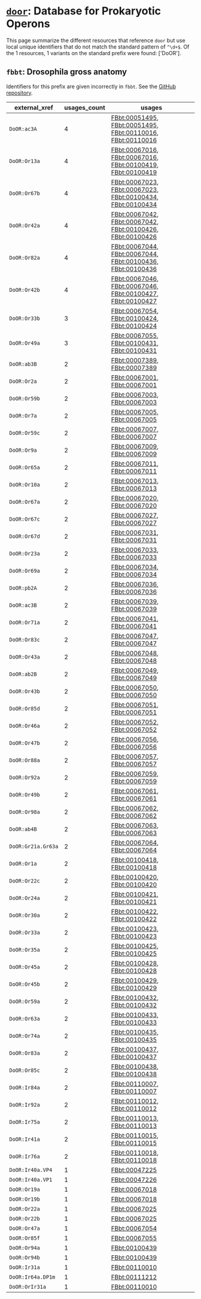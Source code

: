 # [`door`](https://bioregistry.io/door): Database for Prokaryotic Operons

This page summarize the different resources that reference `door`
but use local unique identifiers that do not match the standard pattern of
`^\d+$`. Of the 1 resources,
1 variants on the standard prefix were found: ['DoOR'].

## `fbbt`: Drosophila gross anatomy

Identifiers for this prefix are given incorrectly in `fbbt`. See the [GitHub repository](https://github.com/FlyBase/drosophila-anatomy-developmental-ontology).

| external_xref      |   usages_count | usages                                                                                                                                                                                                                     |
|--------------------|----------------|----------------------------------------------------------------------------------------------------------------------------------------------------------------------------------------------------------------------------|
| `DoOR:ac3A`        |              4 | [FBbt:00051495](https://bioregistry.io/FBbt:00051495), [FBbt:00051495](https://bioregistry.io/FBbt:00051495), [FBbt:00110016](https://bioregistry.io/FBbt:00110016), [FBbt:00110016](https://bioregistry.io/FBbt:00110016) |
| `DoOR:Or13a`       |              4 | [FBbt:00067016](https://bioregistry.io/FBbt:00067016), [FBbt:00067016](https://bioregistry.io/FBbt:00067016), [FBbt:00100419](https://bioregistry.io/FBbt:00100419), [FBbt:00100419](https://bioregistry.io/FBbt:00100419) |
| `DoOR:Or67b`       |              4 | [FBbt:00067023](https://bioregistry.io/FBbt:00067023), [FBbt:00067023](https://bioregistry.io/FBbt:00067023), [FBbt:00100434](https://bioregistry.io/FBbt:00100434), [FBbt:00100434](https://bioregistry.io/FBbt:00100434) |
| `DoOR:Or42a`       |              4 | [FBbt:00067042](https://bioregistry.io/FBbt:00067042), [FBbt:00067042](https://bioregistry.io/FBbt:00067042), [FBbt:00100426](https://bioregistry.io/FBbt:00100426), [FBbt:00100426](https://bioregistry.io/FBbt:00100426) |
| `DoOR:Or82a`       |              4 | [FBbt:00067044](https://bioregistry.io/FBbt:00067044), [FBbt:00067044](https://bioregistry.io/FBbt:00067044), [FBbt:00100436](https://bioregistry.io/FBbt:00100436), [FBbt:00100436](https://bioregistry.io/FBbt:00100436) |
| `DoOR:Or42b`       |              4 | [FBbt:00067046](https://bioregistry.io/FBbt:00067046), [FBbt:00067046](https://bioregistry.io/FBbt:00067046), [FBbt:00100427](https://bioregistry.io/FBbt:00100427), [FBbt:00100427](https://bioregistry.io/FBbt:00100427) |
| `DoOR:Or33b`       |              3 | [FBbt:00067054](https://bioregistry.io/FBbt:00067054), [FBbt:00100424](https://bioregistry.io/FBbt:00100424), [FBbt:00100424](https://bioregistry.io/FBbt:00100424)                                                        |
| `DoOR:Or49a`       |              3 | [FBbt:00067055](https://bioregistry.io/FBbt:00067055), [FBbt:00100431](https://bioregistry.io/FBbt:00100431), [FBbt:00100431](https://bioregistry.io/FBbt:00100431)                                                        |
| `DoOR:ab3B`        |              2 | [FBbt:00007389](https://bioregistry.io/FBbt:00007389), [FBbt:00007389](https://bioregistry.io/FBbt:00007389)                                                                                                               |
| `DoOR:Or2a`        |              2 | [FBbt:00067001](https://bioregistry.io/FBbt:00067001), [FBbt:00067001](https://bioregistry.io/FBbt:00067001)                                                                                                               |
| `DoOR:Or59b`       |              2 | [FBbt:00067003](https://bioregistry.io/FBbt:00067003), [FBbt:00067003](https://bioregistry.io/FBbt:00067003)                                                                                                               |
| `DoOR:Or7a`        |              2 | [FBbt:00067005](https://bioregistry.io/FBbt:00067005), [FBbt:00067005](https://bioregistry.io/FBbt:00067005)                                                                                                               |
| `DoOR:Or59c`       |              2 | [FBbt:00067007](https://bioregistry.io/FBbt:00067007), [FBbt:00067007](https://bioregistry.io/FBbt:00067007)                                                                                                               |
| `DoOR:Or9a`        |              2 | [FBbt:00067009](https://bioregistry.io/FBbt:00067009), [FBbt:00067009](https://bioregistry.io/FBbt:00067009)                                                                                                               |
| `DoOR:Or65a`       |              2 | [FBbt:00067011](https://bioregistry.io/FBbt:00067011), [FBbt:00067011](https://bioregistry.io/FBbt:00067011)                                                                                                               |
| `DoOR:Or10a`       |              2 | [FBbt:00067013](https://bioregistry.io/FBbt:00067013), [FBbt:00067013](https://bioregistry.io/FBbt:00067013)                                                                                                               |
| `DoOR:Or67a`       |              2 | [FBbt:00067020](https://bioregistry.io/FBbt:00067020), [FBbt:00067020](https://bioregistry.io/FBbt:00067020)                                                                                                               |
| `DoOR:Or67c`       |              2 | [FBbt:00067027](https://bioregistry.io/FBbt:00067027), [FBbt:00067027](https://bioregistry.io/FBbt:00067027)                                                                                                               |
| `DoOR:Or67d`       |              2 | [FBbt:00067031](https://bioregistry.io/FBbt:00067031), [FBbt:00067031](https://bioregistry.io/FBbt:00067031)                                                                                                               |
| `DoOR:Or23a`       |              2 | [FBbt:00067033](https://bioregistry.io/FBbt:00067033), [FBbt:00067033](https://bioregistry.io/FBbt:00067033)                                                                                                               |
| `DoOR:Or69a`       |              2 | [FBbt:00067034](https://bioregistry.io/FBbt:00067034), [FBbt:00067034](https://bioregistry.io/FBbt:00067034)                                                                                                               |
| `DoOR:pb2A`        |              2 | [FBbt:00067036](https://bioregistry.io/FBbt:00067036), [FBbt:00067036](https://bioregistry.io/FBbt:00067036)                                                                                                               |
| `DoOR:ac3B`        |              2 | [FBbt:00067039](https://bioregistry.io/FBbt:00067039), [FBbt:00067039](https://bioregistry.io/FBbt:00067039)                                                                                                               |
| `DoOR:Or71a`       |              2 | [FBbt:00067041](https://bioregistry.io/FBbt:00067041), [FBbt:00067041](https://bioregistry.io/FBbt:00067041)                                                                                                               |
| `DoOR:Or83c`       |              2 | [FBbt:00067047](https://bioregistry.io/FBbt:00067047), [FBbt:00067047](https://bioregistry.io/FBbt:00067047)                                                                                                               |
| `DoOR:Or43a`       |              2 | [FBbt:00067048](https://bioregistry.io/FBbt:00067048), [FBbt:00067048](https://bioregistry.io/FBbt:00067048)                                                                                                               |
| `DoOR:ab2B`        |              2 | [FBbt:00067049](https://bioregistry.io/FBbt:00067049), [FBbt:00067049](https://bioregistry.io/FBbt:00067049)                                                                                                               |
| `DoOR:Or43b`       |              2 | [FBbt:00067050](https://bioregistry.io/FBbt:00067050), [FBbt:00067050](https://bioregistry.io/FBbt:00067050)                                                                                                               |
| `DoOR:Or85d`       |              2 | [FBbt:00067051](https://bioregistry.io/FBbt:00067051), [FBbt:00067051](https://bioregistry.io/FBbt:00067051)                                                                                                               |
| `DoOR:Or46a`       |              2 | [FBbt:00067052](https://bioregistry.io/FBbt:00067052), [FBbt:00067052](https://bioregistry.io/FBbt:00067052)                                                                                                               |
| `DoOR:Or47b`       |              2 | [FBbt:00067056](https://bioregistry.io/FBbt:00067056), [FBbt:00067056](https://bioregistry.io/FBbt:00067056)                                                                                                               |
| `DoOR:Or88a`       |              2 | [FBbt:00067057](https://bioregistry.io/FBbt:00067057), [FBbt:00067057](https://bioregistry.io/FBbt:00067057)                                                                                                               |
| `DoOR:Or92a`       |              2 | [FBbt:00067059](https://bioregistry.io/FBbt:00067059), [FBbt:00067059](https://bioregistry.io/FBbt:00067059)                                                                                                               |
| `DoOR:Or49b`       |              2 | [FBbt:00067061](https://bioregistry.io/FBbt:00067061), [FBbt:00067061](https://bioregistry.io/FBbt:00067061)                                                                                                               |
| `DoOR:Or98a`       |              2 | [FBbt:00067062](https://bioregistry.io/FBbt:00067062), [FBbt:00067062](https://bioregistry.io/FBbt:00067062)                                                                                                               |
| `DoOR:ab4B`        |              2 | [FBbt:00067063](https://bioregistry.io/FBbt:00067063), [FBbt:00067063](https://bioregistry.io/FBbt:00067063)                                                                                                               |
| `DoOR:Gr21a.Gr63a` |              2 | [FBbt:00067064](https://bioregistry.io/FBbt:00067064), [FBbt:00067064](https://bioregistry.io/FBbt:00067064)                                                                                                               |
| `DoOR:Or1a`        |              2 | [FBbt:00100418](https://bioregistry.io/FBbt:00100418), [FBbt:00100418](https://bioregistry.io/FBbt:00100418)                                                                                                               |
| `DoOR:Or22c`       |              2 | [FBbt:00100420](https://bioregistry.io/FBbt:00100420), [FBbt:00100420](https://bioregistry.io/FBbt:00100420)                                                                                                               |
| `DoOR:Or24a`       |              2 | [FBbt:00100421](https://bioregistry.io/FBbt:00100421), [FBbt:00100421](https://bioregistry.io/FBbt:00100421)                                                                                                               |
| `DoOR:Or30a`       |              2 | [FBbt:00100422](https://bioregistry.io/FBbt:00100422), [FBbt:00100422](https://bioregistry.io/FBbt:00100422)                                                                                                               |
| `DoOR:Or33a`       |              2 | [FBbt:00100423](https://bioregistry.io/FBbt:00100423), [FBbt:00100423](https://bioregistry.io/FBbt:00100423)                                                                                                               |
| `DoOR:Or35a`       |              2 | [FBbt:00100425](https://bioregistry.io/FBbt:00100425), [FBbt:00100425](https://bioregistry.io/FBbt:00100425)                                                                                                               |
| `DoOR:Or45a`       |              2 | [FBbt:00100428](https://bioregistry.io/FBbt:00100428), [FBbt:00100428](https://bioregistry.io/FBbt:00100428)                                                                                                               |
| `DoOR:Or45b`       |              2 | [FBbt:00100429](https://bioregistry.io/FBbt:00100429), [FBbt:00100429](https://bioregistry.io/FBbt:00100429)                                                                                                               |
| `DoOR:Or59a`       |              2 | [FBbt:00100432](https://bioregistry.io/FBbt:00100432), [FBbt:00100432](https://bioregistry.io/FBbt:00100432)                                                                                                               |
| `DoOR:Or63a`       |              2 | [FBbt:00100433](https://bioregistry.io/FBbt:00100433), [FBbt:00100433](https://bioregistry.io/FBbt:00100433)                                                                                                               |
| `DoOR:Or74a`       |              2 | [FBbt:00100435](https://bioregistry.io/FBbt:00100435), [FBbt:00100435](https://bioregistry.io/FBbt:00100435)                                                                                                               |
| `DoOR:Or83a`       |              2 | [FBbt:00100437](https://bioregistry.io/FBbt:00100437), [FBbt:00100437](https://bioregistry.io/FBbt:00100437)                                                                                                               |
| `DoOR:Or85c`       |              2 | [FBbt:00100438](https://bioregistry.io/FBbt:00100438), [FBbt:00100438](https://bioregistry.io/FBbt:00100438)                                                                                                               |
| `DoOR:Ir84a`       |              2 | [FBbt:00110007](https://bioregistry.io/FBbt:00110007), [FBbt:00110007](https://bioregistry.io/FBbt:00110007)                                                                                                               |
| `DoOR:Ir92a`       |              2 | [FBbt:00110012](https://bioregistry.io/FBbt:00110012), [FBbt:00110012](https://bioregistry.io/FBbt:00110012)                                                                                                               |
| `DoOR:Ir75a`       |              2 | [FBbt:00110013](https://bioregistry.io/FBbt:00110013), [FBbt:00110013](https://bioregistry.io/FBbt:00110013)                                                                                                               |
| `DoOR:Ir41a`       |              2 | [FBbt:00110015](https://bioregistry.io/FBbt:00110015), [FBbt:00110015](https://bioregistry.io/FBbt:00110015)                                                                                                               |
| `DoOR:Ir76a`       |              2 | [FBbt:00110018](https://bioregistry.io/FBbt:00110018), [FBbt:00110018](https://bioregistry.io/FBbt:00110018)                                                                                                               |
| `DoOR:Ir40a.VP4`   |              1 | [FBbt:00047225](https://bioregistry.io/FBbt:00047225)                                                                                                                                                                      |
| `DoOR:Ir40a.VP1`   |              1 | [FBbt:00047226](https://bioregistry.io/FBbt:00047226)                                                                                                                                                                      |
| `DoOR:Or19a`       |              1 | [FBbt:00067018](https://bioregistry.io/FBbt:00067018)                                                                                                                                                                      |
| `DoOR:Or19b`       |              1 | [FBbt:00067018](https://bioregistry.io/FBbt:00067018)                                                                                                                                                                      |
| `DoOR:Or22a`       |              1 | [FBbt:00067025](https://bioregistry.io/FBbt:00067025)                                                                                                                                                                      |
| `DoOR:Or22b`       |              1 | [FBbt:00067025](https://bioregistry.io/FBbt:00067025)                                                                                                                                                                      |
| `DoOR:Or47a`       |              1 | [FBbt:00067054](https://bioregistry.io/FBbt:00067054)                                                                                                                                                                      |
| `DoOR:Or85f`       |              1 | [FBbt:00067055](https://bioregistry.io/FBbt:00067055)                                                                                                                                                                      |
| `DoOR:Or94a`       |              1 | [FBbt:00100439](https://bioregistry.io/FBbt:00100439)                                                                                                                                                                      |
| `DoOR:Or94b`       |              1 | [FBbt:00100439](https://bioregistry.io/FBbt:00100439)                                                                                                                                                                      |
| `DoOR:Ir31a`       |              1 | [FBbt:00110010](https://bioregistry.io/FBbt:00110010)                                                                                                                                                                      |
| `DoOR:Ir64a.DP1m`  |              1 | [FBbt:00111212](https://bioregistry.io/FBbt:00111212)                                                                                                                                                                      |
| `DoOR:OrIr31a`     |              1 | [FBbt:00110010](https://bioregistry.io/FBbt:00110010)                                                                                                                                                                      |

